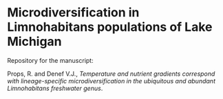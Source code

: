 # Microdiversification in Limnohabitans populations of Lake Michigan

Repository for the manuscript: 

Props, R. and Denef V.J., *Temperature and nutrient gradients correspond with lineage-specific microdiversification in the ubiquitous and abundant Limnohabitans freshwater genus*.
